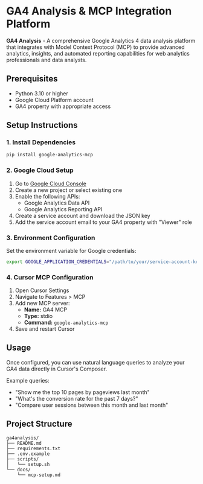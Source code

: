 # GA4 Analysis & MCP Integration Platform

**GA4 Analysis** - A comprehensive Google Analytics 4 data analysis platform that integrates with Model Context Protocol (MCP) to provide advanced analytics, insights, and automated reporting capabilities for web analytics professionals and data analysts.

## Prerequisites

- Python 3.10 or higher
- Google Cloud Platform account
- GA4 property with appropriate access

## Setup Instructions

### 1. Install Dependencies

```bash
pip install google-analytics-mcp
```

### 2. Google Cloud Setup

1. Go to [Google Cloud Console](https://console.cloud.google.com/)
2. Create a new project or select existing one
3. Enable the following APIs:
   - Google Analytics Data API
   - Google Analytics Reporting API
4. Create a service account and download the JSON key
5. Add the service account email to your GA4 property with "Viewer" role

### 3. Environment Configuration

Set the environment variable for Google credentials:

```bash
export GOOGLE_APPLICATION_CREDENTIALS="/path/to/your/service-account-key.json"
```

### 4. Cursor MCP Configuration

1. Open Cursor Settings
2. Navigate to Features > MCP
3. Add new MCP server:
   - **Name:** GA4 MCP
   - **Type:** stdio
   - **Command:** `google-analytics-mcp`
4. Save and restart Cursor

## Usage

Once configured, you can use natural language queries to analyze your GA4 data directly in Cursor's Composer.

Example queries:
- "Show me the top 10 pages by pageviews last month"
- "What's the conversion rate for the past 7 days?"
- "Compare user sessions between this month and last month"

## Project Structure

```
ga4analysis/
├── README.md
├── requirements.txt
├── .env.example
├── scripts/
│   └── setup.sh
└── docs/
    └── mcp-setup.md
```
